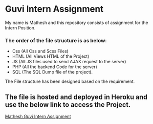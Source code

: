 
# Guvi Intern Assignment

My name is Mathesh and this repository consists of assignment for the Intern Position.

### The order of the file structure is as below:
- Css (All Css and Scss Files)
- HTML (All Views HTML of the Project)
- JS (All JS files used to send AJAX request to the server)
- PHP (All the backend Code for the server)
- SQL (The SQL Dump file of the project).
 
The File structure has been designed based on the requirement.

## The file is hosted and deployed in Heroku and use the below link to access the Project.
[Mathesh Guvi Intern Assignment](http://guvi-task-mathesh.herokuapp.com/Html/)

